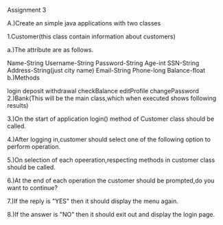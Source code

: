 Assignment 3

A.)Create an simple java applications with two classes

1.Customer(this class contain information about customers)

a.)The attribute are as follows.

Name-String
Username-String
Password-String
Age-int
SSN-String
Address-String(just city name)
Email-String
Phone-long
Balance-float
b.)Methods

login
deposit
withdrawal
checkBalance
editProfile
changePassword
2.)Bank(This will be the main class,which when executed shows following results)

3.)On the start of application login() method of Customer class should be called.

4.)After logging in,customer should select one of the following option to perform operation.

5.)On selection of each opeeration,respecting methods in customer class should be called.

6.)At the end of each operation the customer should be prompted,do you want to continue?

7.)If the reply is "YES" then it should display the menu again.

8.)If the answer is "NO" then it should exit out and display the login page.
